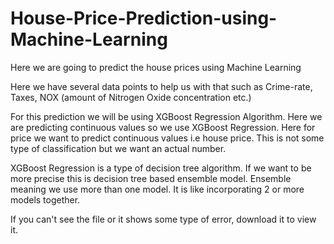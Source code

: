 # House-Price-Prediction-using-Machine-Learning
Here we are going to predict the house prices using Machine Learning

Here we have several data points to help us with that such as Crime-rate, Taxes, NOX (amount of Nitrogen Oxide concentration etc.)

For this prediction we will be using XGBoost Regression Algorithm. Here we are predicting continuous values so we use XGBoost Regression. 
Here for price we want to predict continuous values i.e house price. This is not some type of classification but we want an actual number. 

XGBoost Regression is a type of decision tree algorithm. If we want to be more precise this is decision tree based ensemble model. 
Ensemble meaning we use more than one model. It is like incorporating 2 or more models together. 

If you can't see the file or it shows some type of error, download it to view it.
